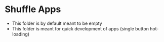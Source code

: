 # Shuffle Apps
* This folder is by default meant to be empty
* This folder is meant for quick development of apps (single button hot-loading)
